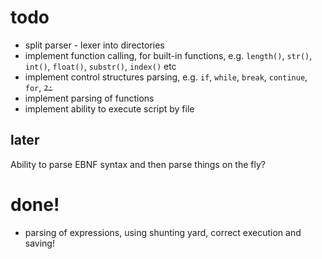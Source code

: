 # todo

* split parser - lexer into directories
* implement function calling, for built-in functions, e.g.
`length()`, `str()`, `int()`, `float()`, `substr()`, `index()` etc
* implement control structures parsing, e.g.
`if`, `while`, `break`, `continue`, `for`, ~~`?:`~~
* implement parsing of functions
* implement ability to execute script by file


## later

Ability to parse EBNF syntax and then parse things on the fly?



# done!

* parsing of expressions, using shunting yard, correct execution and saving!
